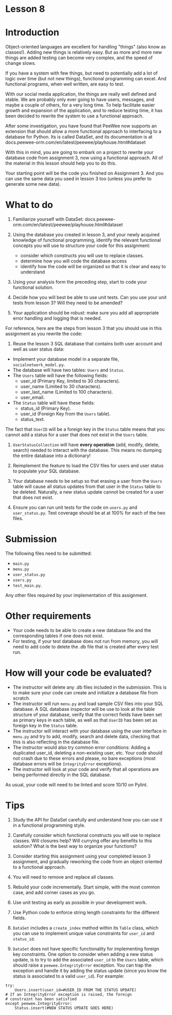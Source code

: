 # Lesson 8
# Introduction

Object-oriented languages are excellent for handling "things" (also know as classes!). Adding new things is relatively easy. But as more and more new things are added testing can become very complex, and the speed of change slows.

If you have a system with few things, but need to potentially add a lot of logic over time (but not new things), functional programming can excel. And functional programs, when well written, are easy to test.

With our social media application, the things are really well defined and stable. We are probably only ever going to have users, messages, and maybe a couple of others, for a very long time. To help facilitate easier growth and expansion of the application, and to reduce testing time, it has been decided to rewrite the system to use a functional approach.

After some investigation, you have found that PeeWee now supports an extension that should allow a more functional approach to interfacing to a database for Python. Its is called DataSet, and its documentation is at docs.peewee-orm.com/en/latest/peewee/playhouse.html#dataset

With this in mind, you are going to embark on a project to rewrite your database code from assignment 3, now using a functional approach. All of the material in this lesson should help you to do this.

Your starting point will be the code you finished on Assignment 3. And you can use the same data you used in lesson 3 too (unless you prefer to generate some new data).


# What to do
1. Familiarize yourself with DataSet: docs.peewee-orm.com/en/latest/peewee/playhouse.html#dataset

1. Using the database you created in lesson 3, and your newly acquired knowledge of functional programming, identify the relevant functional concepts you will use to structure your code for this assignment:
   - consider which constructs you will use to replace classes.
   - determine how you will code the database access
   - identify how the code will be organized so that it is clear and easy to understand

1. Using your analysis form the preceding step, start to code your functional solution.

1. Decide how you will best be able to use unit tests. Can you use your unit tests from lesson 3? Will they need to be amended?

1. Your application should be robust: make sure you add all appropriate error handling and logging that is needed.

For reference, here are the steps from lesson 3 that you should use in this assignment as you rewrite the code:

1. Reuse the lesson 3 SQL database that contains both user account and well as user status data:

* Implement your database model in a separate file, ``socialnetwork_model.py``.
* The database will have two tables: ``Users`` and ``Status``.
* The ``Users`` table will have the following fields:
    * user_id (Primary Key, limited to 30 characters).
    * user_name (Limited to 30 characters).
    * user_last_name (Limited to 100 characters).
    * user_email.
* The ``Status`` table will have these fields:
    * status_id (Primary Key).
    * user_id (Foreign Key from the ``Users`` table).
    * status_text.

The fact that ``UserID`` will be a foreign key in the ``Status`` table means that you cannot add a status for a user that does not exist in the ``Users`` table.

1. ``UserStatusCollection`` will have **every operation** (add, modify, delete, search) needed to interact with the database. This means no dumping the entire database into a dictionary!

2. Reimplement the feature to load the CSV files for users and user status to populate your SQL database.

3. Your database needs to be setup so that erasing a user from the ``Users`` table will cause all status updates from that user in the ``Status`` table to be deleted. Naturally, a new status update cannot be created for a user that does not exist.

4. Ensure you can run unit tests for the code on ``users.py`` and ``user_status.py``. Test coverage should be at at 100% for each of the two files.

# Submission #

The following files need to be submitted:

* ``main.py``
* ``menu.py``
* ``user_status.py``
* ``users.py``
* ``test_main.py``.

Any other files required by your implementation of this assignment.

# Other requirements

* Your code needs to be able to create a new database file and the corresponding tables if one does not exist.
* For testing, if your test database does not run from memory, you will need to add code to delete the .db file that is created after every test run.


# How will your code be evaluated?

* The instructor will delete any .db files included in the submission. This is to make sure your code can create and initialize a database file from scratch.
* The instructor will run ``menu.py`` and load sample CSV files into your SQL database. A SQL database inspector will be use to look at the table structure of your database, verify that the correct fields have been set as primary keys in each table, as well as that ``UserID`` has been set as foreign key in the ``Status`` table.
* The instructor will interact with your database using the user interface in ``menu.py`` and try to add, modify, search and delete data, checking that this is also reflecting in the database file.
* The instructor would also try common error conditions: Adding a duplicated user_id, deleting a non-existing user, etc. Your code should not crash due to these errors and please, no bare exceptions (most database errors will be ``IntegrityError`` exceptions).
* The instructor will look at your code and verify that all operations are being performed directly in the SQL database.

As usual, your code will need to be linted and score 10/10 on Pylint.

# Tips

1. Study the API for DataSet carefully and understand how you can use it in a functional programming style.

1. Carefully consider which functional constructs you will use to replace classes. Will closures help? Will currying offer any benefits to this solution? What is the best way to organize your functions?

1. Consider starting this assignment using your completed lesson 3 assignment, and gradually reworking the code from an object oriented to a functional approach.

1. You will need to remove and replace all classes.

1. Rebuild your code incrementally. Start simple, with the most common case, and add corner cases as you go.

1. Use unit testing as early as possible in your development work.

1. Use Python code to enforce string length constraints for the different fields.

1. ``DataSet`` includes a ``create_index`` method within its ``Table`` class, which you can use to implement unique value constraints for ``user_id`` and ``status_id``.

1. ``DataSet`` does not have specific functionality for implementing foreign key constraints. One option to consider when adding a new status update, is to try to add the associated ``user_id``  to the ``Users`` table, which should raise a ``peewee.IntegrityError`` exception. You can trap the exception and handle it by adding the status update (since you know the status is associated to a valid ``user_id``). For example:

```
try:
    Users.insert(user_id=#USER_ID FROM THE STATUS UPDATE)
# If an IntegrityError exception is raised, the foreign 
# constraint has been satisfied
except peewee.IntegrityError:
    Status.insert(#NEW STATUS UPDATE GOES HERE)
```
